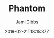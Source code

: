 ---
title: "Phantom"
github: https://github.com/jamigibbs/phantom
demo: http://jamigibbs.com
author: Jami Gibbs

ssg:
  - Jekyll
cms:
  - No Cms
date: 2016-02-21T18:15:37Z
github_branch: master
stale: true
---